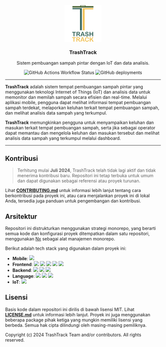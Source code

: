 <div align="center">

<img src=".github/assets/TrashTrack.png" align="center" width="120px" height="120px">

<h3>TrashTrack</h3>
<p>Sistem pembuangan sampah pintar dengan IoT dan data analisis.<p>

![GitHub Actions Workflow Status](https://img.shields.io/github/actions/workflow/status/trashtrackteam/trashtrack/release-android.yml?style=flat&logo=android&label=Canary%20Build)
![GitHub deployments](https://img.shields.io/github/deployments/trashtrackteam/trashtrack/production?style=flat&logo=railway&label=Production%20API)

</div>

---

**TrashTrack** adalah sistem tempat pembuangan sampah pintar yang menggunakan teknologi Internet of Things (IoT) dan analisis data untuk memonitor dan memilah sampah secara efisien dan real-time. Melalui aplikasi mobile, pengguna dapat melihat informasi tempat pembuangan sampah terdekat, melaporkan keluhan terkait tempat pembuangan sampah, dan melihat analisis data sampah yang terkumpul.

**TrashTrack** memungkinkan pengguna untuk menyampaikan keluhan dan masukan terkait tempat pembuangan sampah, serta jika sebagai operator dapat memantau dan mengelola keluhan dan masukan tersebut dan melihat analisis data sampah yang terkumpul melalui dashboard.

---

## Kontribusi

> Terhitung mulai **Juli 2024**, TrashTrack telah tidak lagi aktif dan tidak menerima kontribusi baru. Repositori ini tetap terbuka untuk umum dan dapat digunakan sebagai referensi atau proyek turunan.

Lihat **[CONTRIBUTING.md](CONTRIBUTING.md)** untuk informasi lebih lanjut tentang cara berkontribusi pada proyek ini, atau cara menjalankan proyek ini di lokal Anda, tersedia juga panduan untuk pengembangan dan kontribusi.

## Arsitektur

Repositori ini distrukturkan menggunakan strategi monorepo, yang berarti semua kode dan konfigurasi proyek ditempatkan dalam satu repositori, menggunakan [Nx](https://nx.dev/) sebagai alat manajemen monorepo.

Berikut adalah tech stack yang digunakan dalam proyek ini:

- **Mobile**: <img src="https://img.shields.io/badge/capacitor-black.svg?style=flat&logo=capacitor&logoColor=01bdfe">
- **Frontend**: <img src="https://img.shields.io/badge/vite-%23646CFF.svg?style=flat&logo=vite&logoColor=white"> <img src="https://img.shields.io/badge/react-%2320232a.svg?style=flat&logo=react&logoColor=%2361DAFB"> <img src="https://img.shields.io/badge/Ionic-%233880FF.svg?style=flat&logo=Ionic&logoColor=white"> <img src="https://img.shields.io/badge/shadcn/ui-%23000000.svg?style=flat&logo=shadcnui&logoColor=white"> <img src="https://img.shields.io/badge/tailwindcss-%2338B2AC.svg?style=flat&logo=tailwind-css&logoColor=white">
- **Backend**: <img src="https://img.shields.io/badge/nestjs-%23E0234E.svg?style=flat&logo=nestjs&logoColor=white"> <img src="https://img.shields.io/badge/prisma-3982CE?style=flat&logo=Prisma&logoColor=white"> <img src="https://img.shields.io/badge/postgres-%23316192.svg?style=flat&logo=postgresql&logoColor=white">
- **Language**: <img src="https://img.shields.io/badge/typescript-%23007ACC.svg?style=flat&logo=typescript&logoColor=white"> <img src="https://img.shields.io/badge/c++-%2300599C.svg?style=f&logo=c%2B%2B&logoColor=white"> <img src="https://img.shields.io/badge/java-%23ED8B00.svg?style=f&logo=openjdk&logoColor=white">
- **IoT**: <img src="https://img.shields.io/badge/espressif-E7352C.svg?style=flat&logo=espressif&logoColor=white">

## Lisensi

Basis kode dalam repositori ini dirilis di bawah lisensi MIT. Lihat **[LICENSE.md](LICENSE)** untuk informasi lebih lanjut. Proyek ini juga menggunakan beberapa package pihak ketiga yang mungkin memiliki lisensi yang berbeda. Semua hak cipta dilindungi oleh masing-masing pemiliknya.


Copyright (c) 2024 TrashTrack Team and/or contributors. All rights reserved.